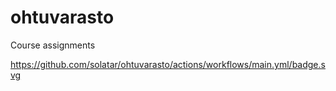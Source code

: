 # ohtuvarasto
Course assignments

https://github.com/solatar/ohtuvarasto/actions/workflows/main.yml/badge.svg

